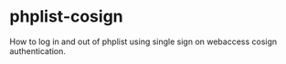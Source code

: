 # phplist-cosign
How to log in and out of phplist using single sign on webaccess cosign authentication.
